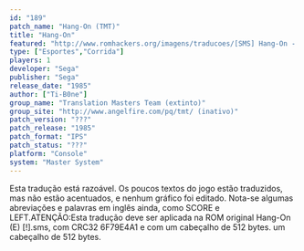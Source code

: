 ```yaml
---
id: "189"
patch_name: "Hang-On (TMT)"
title: "Hang-On"
featured: "http://www.romhackers.org/imagens/traducoes/[SMS] Hang-On - TMT - 1.png"
type: ["Esportes","Corrida"]
players: 1
developer: "Sega"
publisher: "Sega"
release_date: "1985"
author: ["Ti-B0ne"]
group_name: "Translation Masters Team (extinto)"
group_site: "http://www.angelfire.com/pq/tmt/ (inativo)"
patch_version: "???"
patch_release: "1985"
patch_format: "IPS"
patch_status: "???"
platform: "Console"
system: "Master System"
---
```


Esta tradução está razoável. Os poucos textos do jogo estão traduzidos, mas não estão acentuados, e nenhum gráfico foi editado. Nota-se algumas abreviações e palavras em inglês ainda, como SCORE e LEFT.ATENÇÃO:Esta tradução deve ser aplicada na ROM original Hang-On (E) [!].sms, com CRC32 6F79E4A1 e com um cabeçalho de 512 bytes. um cabeçalho de 512 bytes.